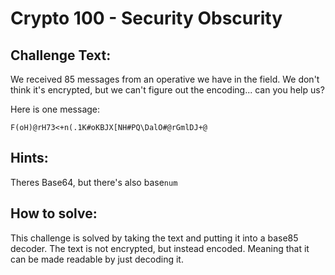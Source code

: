 # Crypto 100 - Security Obscurity

## Challenge Text:

We received 85 messages from an operative we have in the field. We don't think it's encrypted, but we can't figure out the encoding... can you help us? 

Here is one message:

`F(oH)@rH73<+n(.1K#oKBJX[NH#PQ\DalO#@rGmlDJ+@` 

## Hints:

Theres Base64, but there's also base`num`

## How to solve: 

This challenge is solved by taking the text and putting it into a base85 decoder. The text is not encrypted, but instead encoded. Meaning that it can be made readable by just decoding it. 